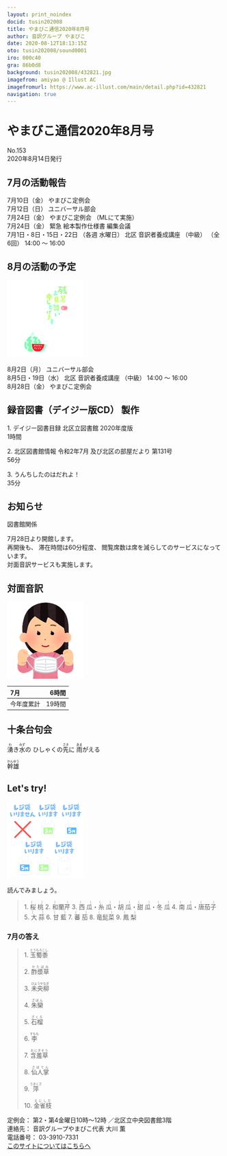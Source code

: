 ```yaml
---
layout: print_noindex
docid: tusin202008
title: やまびこ通信2020年8月号
author: 音訳グループ やまびこ
date: 2020-08-12T18:13:15Z
oto: tusin202008/sound0001
iro: 000c40
gra: 86b0d8
background: tusin202008/432821.jpg
imagefrom: amiyao @ Illust AC
imagefromurl: https://www.ac-illust.com/main/detail.php?id=432821
navigation: true
---
```

   


# <span data-dur="4.487" data-begin="2.750" id="xmri_0001">やまびこ通信2020年8月号</span>

<span data-dur="2.845" data-begin="7.237" id="xmri_0002">No.153</span>  
<span data-dur="5.083" data-begin="10.082" id="xmri_0003">2020年8月14日発行</span>

## <span data-dur="3.616" data-begin="20.801" id="xmri_0006">7月の活動報告</span>

<span data-dur="2.341" data-begin="24.417" id="xmri_0007">7月10日（金）</span>
<span data-dur="2.671" data-begin="26.758" id="xmri_0008">やまびこ定例会</span>  
<span data-dur="2.622" data-begin="29.429" id="xmri_0009">7月12日（日）</span>
<span data-dur="2.658" data-begin="32.051" id="xmri_000A">ユニバーサル部会</span>  
<span data-dur="2.773" data-begin="34.709" id="xmri_000B">7月24日（金）</span>
<span data-dur="1.821" data-begin="37.482" id="xmri_000C">やまびこ定例会</span>
<span data-dur="3.169" data-begin="39.303" id="xmri_000D">（MLにて実施）</span>  
<span data-dur="2.773" data-begin="42.472" id="xmri_000E">7月24日（金）</span>
<span data-dur="5.619" data-begin="45.245" id="xmri_000F">緊急 絵本製作仕様書 編集会議</span>  
<span data-dur="4.723" data-begin="50.864" id="xmri_0010">7月1日・8日・15日・22日</span>
<span data-dur="2.132" data-begin="55.587" id="xmri_0011">（各週 水曜日）</span>
<span data-dur="2.834" data-begin="57.719" id="xmri_0012">北区 音訳者養成講座</span>
<span data-dur="1.306" data-begin="60.553" id="xmri_0013">（中級）</span>
<span data-dur="1.491" data-begin="61.859" id="xmri_0014">（全6回）</span>
<span data-dur="4.406" data-begin="63.350" id="xmri_0015">14:00 ～ 16:00</span>

## <span data-dur="3.671" data-begin="67.756" id="xmri_0016">8月の活動の予定</span>

<img class="migi" src="media/tusin202008/cut1.png" alt="" />


<span data-dur="2.392" data-begin="71.427" id="xmri_0017">8月2日（月）</span>
<span data-dur="2.659" data-begin="73.819" id="xmri_0018">ユニバーサル部会</span>  
<span data-dur="3.552" data-begin="76.478" id="xmri_0019">8月5日・19日（水）</span>
<span data-dur="2.834" data-begin="80.030" id="xmri_001A">北区 音訳者養成講座</span>
<span data-dur="1.306" data-begin="82.864" id="xmri_001B">（中級）</span>
<span data-dur="3.006" data-begin="84.170" id="xmri_001C">14:00 ～ 16:00</span>  
<span data-dur="2.898" data-begin="87.176" id="xmri_001D">8月28日（金）</span>
<span data-dur="4.071" data-begin="90.074" id="xmri_001E">やまびこ定例会</span>

## <span data-dur="5.043" data-begin="94.145" id="xmri_001F">録音図書（デイジー版CD） 製作</span>


<span data-dur="0.941" data-begin="101.642" id="xmri_0021">1.</span>
<span data-dur="5.027" data-begin="102.583" id="xmri_0022">デイジー図書目録 北区立図書館 2020年度版</span>  
<span data-dur="2.188" data-begin="107.610" id="xmri_0023">1時間</span>

<span data-dur="0.72" data-begin="109.798" id="xmri_0024">2.</span>
<span data-dur="7.57" data-begin="110.518" id="xmri_0025">北区図書館情報 令和2年7月 及び北区の部屋だより 第131号</span>  
<span data-dur="2.563" data-begin="118.088" id="xmri_0026">56分</span>

<span data-dur="0.968" data-begin="120.651" id="xmri_0027">3.</span>
<span data-dur="2.967" data-begin="121.619" id="xmri_0028">うんちしたのはだれよ！</span>  
<span data-dur="4.032" data-begin="124.586" id="xmri_0029">35分</span>

## <span data-dur="2.417" data-begin="128.618" id="xmri_002A">お知らせ</span>

<span data-dur="2.256" data-begin="131.035" id="xmri_002B">図書館関係</span>

<span data-dur="4.841" data-begin="133.291" id="xmri_002C">7月28日より開館します。</span>  
<span data-dur="1.532" data-begin="138.132" id="xmri_002D">再開後も、</span>
<span data-dur="2.729" data-begin="139.664" id="xmri_002E">滞在時間は60分程度、</span>
<span data-dur="6.056" data-begin="142.393" id="xmri_002F">閲覧席数は席を減らしてのサービスになっています。</span>  
<span data-dur="5.352" data-begin="148.449" id="xmri_0030">対面音訳サービスも実施します。</span>

## <span data-dur="2.886" data-begin="153.801" id="xmri_0031">対面音訳</span>

<img class="migi" src="media/tusin202008/cut2.png" alt="" />


<span data-dur="1.317" data-begin="156.687" id="xmri_0032">7月</span>|<span data-dur="2.202" data-begin="158.004" id="xmri_0033">6時間</span>
|:---|---:|
<span data-dur="1.811" data-begin="160.206" id="xmri_0034">今年度累計</span>|<span data-dur="3.873" data-begin="162.017" id="xmri_0035">19時間</span>

## <span data-dur="3.628" data-begin="165.890" id="xmri_0036">十条台句会</span>

<span data-dur="12.023" data-begin="169.518" id="xmri_0037"><ruby>湧<rt>わ</rt></ruby>き<ruby>水<rt>みず</rt></ruby>の
ひしゃくの<ruby>先<rt>さき</rt></ruby>に
<ruby>雨<rt>あま</rt></ruby>がえる</span>

<span data-dur="2.388" data-begin="181.541" id="xmri_003D" class="haigo"><ruby>幹雄<rt>かんゆう</rt></ruby> </span>


## <span data-dur="2.449" data-begin="184.429" id="xmri_003F">Let's try!</span>

<img class="migi" src="media/tusin202008/cut3.png" alt="" />


<span data-dur="3.708" data-begin="186.878" id="xmri_0040">読んでみましょう。</span>


<blockquote markdown="1">
1. <ruby>桜桃<rt>（　　　）</rt></ruby>
2. <ruby>和蘭芹<rt>（　　　）</rt></ruby>
3. <ruby>西瓜<rt>（　　　）</rt></ruby>・<ruby>糸瓜<rt>（　　　）</rt></ruby>・<ruby>胡瓜<rt>（　　　）</rt></ruby>・<ruby>甜瓜<rt>（　　　）</rt></ruby>・<ruby>冬瓜<rt>（　　　）</rt></ruby>
4. <ruby>南瓜<rt>（　　　）</rt></ruby>・<ruby>唐茄子<rt>（　　　）</rt></ruby>
5. <ruby>大蒜<rt>（　　　）</rt></ruby>
6. <ruby>甘藍<rt>（　　　）</rt></ruby>
7. <ruby>蕃茄<rt>（　　　）</rt></ruby>
8. <ruby>竜髭菜<rt>（　　　）</rt></ruby>
9. <ruby>鳳梨<rt>（　　　）</rt></ruby>
</blockquote>
 
 
### <span data-dur="2.968" data-begin="194.633" id="xmri_0042">7月の答え</span>

<blockquote markdown="1">
<span data-dur="0.941" data-begin="197.601" id="xmri_0043">1.</span>
<span data-dur="1.877" data-begin="198.542" id="xmri_0044"><ruby>玉蜀黍<rt>とうもろこし</rt></ruby></span>

<span data-dur="0.72" data-begin="200.419" id="xmri_0045">2.</span>
<span data-dur="1.753" data-begin="201.139" id="xmri_0046"><ruby>酢漿草<rt>かたばみ</rt></ruby></span>

<span data-dur="0.968" data-begin="202.892" id="xmri_0047">3.</span>
<span data-dur="2.056" data-begin="203.860" id="xmri_0048"><ruby>未央柳<rt>びようやなぎ</rt></ruby></span>

<span data-dur="0.897" data-begin="205.916" id="xmri_0049">4.</span>
<span data-dur="1.664" data-begin="206.813" id="xmri_004A"><ruby>朱欒<rt>ざぼん</rt></ruby></span>

<span data-dur="0.776" data-begin="208.477" id="xmri_004B">5.</span>
<span data-dur="1.603" data-begin="209.253" id="xmri_004C"><ruby>石榴<rt>ざくろ</rt></ruby></span>

<span data-dur="0.946" data-begin="210.856" id="xmri_004D">6.</span>
<span data-dur="1.694" data-begin="211.802" id="xmri_004E"><ruby>李<rt>すもも</rt></ruby></span>

<span data-dur="0.918" data-begin="213.496" id="xmri_004F">7.</span>
<span data-dur="1.853" data-begin="214.414" id="xmri_0050"><ruby>含羞草<rt>おじぎそう</rt></ruby></span>

<span data-dur="0.949" data-begin="216.267" id="xmri_0051">8.</span>
<span data-dur="1.745" data-begin="217.216" id="xmri_0052"><ruby>仙人掌<rt>さぼてん</rt></ruby></span>

<span data-dur="0.897" data-begin="218.961" id="xmri_0053">9.</span>
<span data-dur="1.699" data-begin="219.858" id="xmri_0054"><ruby>萍<rt>うきくさ</rt></ruby></span>

<span data-dur="0.909" data-begin="221.557" id="xmri_0055">10.</span>
<span data-dur="2.763" data-begin="222.466" id="xmri_0056"><ruby>金雀枝<rt>えにしだ</rt></ruby></span>
</blockquote>


<span data-dur="1.277" data-begin="225.229" id="xmri_0057">定例会：</span>
<span data-dur="3.662" data-begin="226.506" id="xmri_0058">第2・第4金曜日10時～12時</span>
<span data-dur="3.407" data-begin="230.168" id="xmri_0059">／北区立中央図書館3階</span>  
<span data-dur="1.539" data-begin="233.575" id="xmri_005A">連絡先：</span>
<span data-dur="4.346" data-begin="235.114" id="xmri_005B">音訳グループやまびこ代表 大川 薫</span>  
<span data-dur="1.653" data-begin="239.460" id="xmri_005C">電話番号：</span>
<span data-dur="4.791" data-begin="241.113" id="xmri_005D">03-3910-7331</span>  
<a href="mailto:ymbk2016ml@gmail.com?Subject=やまびこウェブサイトについて" data-dur="6.204" data-begin="245.904" id="xmri_005E">このサイトについてはこちらへ</a>

